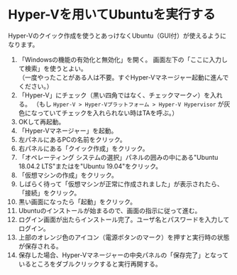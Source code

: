 # Hyper-Vを用いてUbuntuを実行する

Hyper-Vのクイック作成を使うとあっけなくUbuntu（GUI付）が使えるようになります。

1. 「Windowsの機能の有効化と無効化」を開く。
画面左下の「ここに入力して検索」を使うとよい。  
（一度やったことがある人は不要。すぐHyper-Vマネージャー起動に進んでください。）
1. 「Hyper-V」にチェック（黒い四角ではなく、チェックマーク✓）を入れる。
（もし `Hyper-V > Hyper-Vプラットフォーム > Hyper-V Hypervisor` が灰色になっていてチェックを入れられない時はTAを呼ぶ。）
1. OKして再起動。
1. 「Hyper-Vマネージャー」を起動。
1. 左パネルにあるPCの名前をクリック。
1. 右パネルにある「クイック作成」をクリック。
1. 「オペレーティング システムの選択」パネルの囲みの中にある"Ubuntu 18.04.2 LTS"またはを"Ubuntu 19.04"をクリック。
1. 「仮想マシンの作成」をクリック。
1. しばらく待って「仮想マシンが正常に作成されました」が表示されたら、「接続」をクリック。
1. 黒い画面になったら「起動」をクリック。
1. Ubuntuのインストールが始まるので、画面の指示に従って進む。
1. ログイン画面が出たらインストール完了。ユーザ名とパスワードを入力してログイン。
1. 上部のオレンジ色のアイコン（電源ボタンのマーク）を押すと実行時の状態が保存される。
1. 保存した場合、Hyper-Vマネージャーの中央パネルの「保存完了」となっているところをダブルクリックすると実行再開する。
